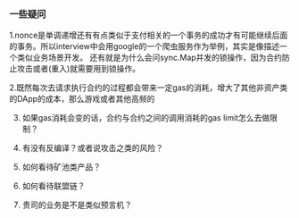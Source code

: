 ### 一些疑问

1.nonce是单调递增还有有点类似于支付相关的一个事务的成功才有可能继续后面的事务。所以interview中会用google的一个爬虫服务作为举例，其实是像描述一个类似业务场景开发。  还有就是为什么会问sync.Map并发的锁操作，因为合约防止攻击或者(重入)就需要用到锁操作。

2.既然每次去请求执行合约的过程都会带来一定gas的消耗，增大了其他非资产类的DApp的成本，那么游戏或者其他高频的  

3. 如果gas消耗会变的话，合约与合约之间的调用消耗的gas limit怎么去做限制？


4. 有没有反编译？或者说攻击之类的风险？

5. 如何看待矿池类产品？
6. 如何看待联盟链？
7. 贵司的业务是不是类似预言机？



